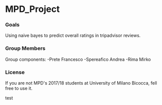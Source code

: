 # MPD_Project
### Goals
Using naive bayes to predict overall ratings in tripadvisor reviews.

### Group Members

Group components:
-Prete Francesco
-Spereafico Andrea
-Rima Mirko

### License

If you are not MPD's 2017/18 students at University of Milano Bicocca, fell free to use it.

test
